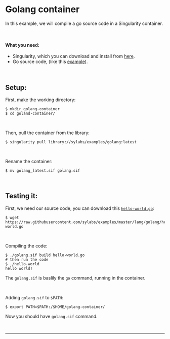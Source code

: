 # Golang container

In this example, we will compile a go source code in a Singularity container.

<br>


#### What you need:
 - Singularity, which you can download and install from [here](https://github.com/sylabs/singularity).
 - Go source code, (like this [example](https://raw.githubusercontent.com/sylabs/examples/master/lang/golang/hello-world.go)).

<br>



## Setup:

First, make the working directory:

```
$ mkdir golang-container
$ cd goland-container/
```

<br>

Then, pull the container from the library:

```
$ singularity pull library://sylabs/examples/golang:latest
```

<br>

Rename the container:

```
$ mv golang_latest.sif golang.sif
```

<br>


## Testing it:

First, we need our source code, you can download this [`hello-world.go`](https://raw.githubusercontent.com/sylabs/examples/master/lang/golang/hello-world.go
):

```
$ wget https://raw.githubusercontent.com/sylabs/examples/master/lang/golang/hello-world.go
```

<br>

Compiling the code:

```
$ ./golang.sif build hello-world.go
# then run the code
$ ./hello-world
hello world!
```

The `golang.sif` is baslily the `go` command, running in the container.

<br>

Adding `golang.sif` to `$PATH`:

```
$ export PATH=$PATH:/$HOME/golang-container/
```

Now you should have `golang.sif` command.



<br>

____

<br>


